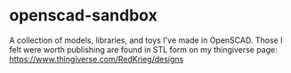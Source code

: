 # openscad-sandbox

A collection of models, libraries, and toys I've made in OpenSCAD.  Those I felt were worth publishing are found in STL form on my thingiverse page: https://www.thingiverse.com/RedKrieg/designs

